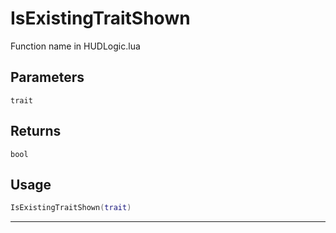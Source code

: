 # IsExistingTraitShown
Function name in HUDLogic.lua
## Parameters
`trait`
## Returns
`bool`
## Usage
```lua
IsExistingTraitShown(trait)
```
---
